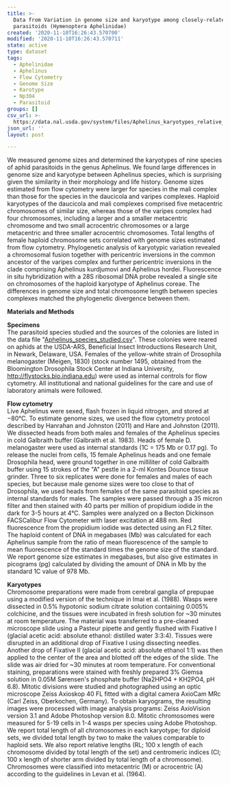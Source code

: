 ```yaml
---
title: >-
  Data from Variation in genome size and karyotype among closely-related aphid
  parasitoids (Hymenoptera Aphelinidae)
created: '2020-11-10T16:26:43.570700'
modified: '2020-11-10T16:26:43.570711'
state: active
type: dataset
tags:
  - Aphelinidae
  - Aphelinus
  - Flow Cytometry
  - Genome Size
  - Karotype
  - Np304
  - Parasitoid
groups: []
csv_url: >-
  https://data.nal.usda.gov/system/files/Aphelinus_karyotypes_relative_length_centromeric_index.csv
json_url: ''
layout: post

---
```

<p>We measured genome sizes and determined the karyotypes of nine species of aphid parasitoids in the genus Aphelinus. We found large differences in genome size and karyotype between Aphelinus species, which is surprising given the similarity in their morphology and life history. Genome sizes estimated from flow cytometry were larger for species in the mali complex than those for the species in the daucicola and varipes complexes. Haploid karyotypes of the daucicola and mali complexes comprised five metacentric chromosomes of similar size, whereas those of the varipes complex had four chromosomes, including a larger and a smaller metacentric chromosome and two small acrocentric chromosomes or a large metacentric and three smaller acrocentric chromosomes. Total lengths of female haploid chromosome sets correlated with genome sizes estimated from flow cytometry. Phylogenetic analysis of karyotypic variation revealed a chromosomal fusion together with pericentric inversions in the common ancestor of the varipes complex and further pericentric inversions in the clade comprising Aphelinus kurdjumovi and Aphelinus hordei. Fluorescence in situ hybridization with a 28S ribosomal DNA probe revealed a single site on chromosomes of the haploid karyotype of Aphelinus coreae. The differences in genome size and total chromosome length between species complexes matched the phylogenetic divergence between them.</p>
<p><strong>Materials and Methods</strong></p>
<p><strong>Specimens</strong><br />
The parasitoid species studied and the sources of the colonies are listed in the data file "<a href="https://data.nal.usda.gov/dataset/data-variation-genome-size-and-karyotype-among-closely-related-aphid-parasitoids-0">Aphelinus_species_studied.csv</a>". These colonies were reared on aphids at the USDA-ARS, Beneficial Insect Introductions Research Unit, in Newark, Delaware, USA. Females of the yellow-white strain of Drosophila melanogaster (Meigen, 1830) (stock number 1495, obtained from the Bloomington Drosophila Stock Center at Indiana University, <a href="http://flystocks.bio.indiana.edu">http://flystocks.bio.indiana.edu</a>) were used as internal controls for flow cytometry. All institutional and national guidelines for the care and use of laboratory animals were followed.</p>
<p><strong>Flow cytometry</strong><br />
Live Aphelinus were sexed, flash frozen in liquid nitrogen, and stored at −80°C. To estimate genome sizes, we used the flow cytometry protocol described by Hanrahan and Johnston (2011) and Hare and Johnston (2011). We dissected heads from both males and females of the Aphelinus species in cold Galbraith buffer (Galbraith et al. 1983). Heads of female D. melanogaster were used as internal standards (1C = 175 Mb or 0.17 pg). To release the nuclei from cells, 15 female Aphelinus heads and one female Drosophila head, were ground together in one milliliter of cold Galbraith buffer using 15 strokes of the "A" pestle in a 2-ml Kontes Dounce tissue grinder. Three to six replicates were done for females and males of each species, but because male genome sizes were too close to that of Drosophila, we used heads from females of the same parasitoid species as internal standards for males. The samples were passed through a 35 micron filter and then stained with 40 parts per million of propidium iodide in the dark for 3-5 hours at 4°C. Samples were analyzed on a Becton Dickinson FACSCalibur Flow Cytometer with laser excitation at 488 nm. Red fluorescence from the propidium iodide was detected using an FL2 filter. The haploid content of DNA in megabases (Mb) was calculated for each Aphelinus sample from the ratio of mean fluorescence of the sample to mean fluorescence of the standard times the genome size of the standard. We report genome size estimates in megabases, but also give estimates in picograms (pg) calculated by dividing the amount of DNA in Mb by the standard 1C value of 978 Mb.</p>
<p><strong>Karyotypes</strong><br />
Chromosome preparations were made from cerebral ganglia of prepupae using a modified version of the technique in Imai et al. (1988). Wasps were dissected in 0.5% hypotonic sodium citrate solution containing 0.005% colchicine, and the tissues were incubated in fresh solution for ~30 minutes at room temperature. The material was transferred to a pre-cleaned microscope slide using a Pasteur pipette and gently flushed with Fixative I (glacial acetic acid: absolute ethanol: distilled water 3:3:4). Tissues were disrupted in an additional drop of Fixative I using dissecting needles. Another drop of Fixative II (glacial acetic acid: absolute ethanol 1:1) was then applied to the center of the area and blotted off the edges of the slide. The slide was air dried for ~30 minutes at room temperature. For conventional staining, preparations were stained with freshly prepared 3% Giemsa solution in 0.05M Sørensen's phosphate buffer (Na2HPO4 + KH2PO4, pH 6.8). Mitotic divisions were studied and photographed using an optic microscope Zeiss Axioskop 40 FL fitted with a digital camera AxioCam MRc (Carl Zeiss, Oberkochen, Germany). To obtain karyograms, the resulting images were processed with image analysis programs: Zeiss AxioVision version 3.1 and Adobe Photoshop version 8.0. Mitotic chromosomes were measured for 5-19 cells in 1-4 wasps per species using Adobe Photoshop. We report total length of all chromosomes in each karyotype; for diploid sets, we divided total length by two to make the values comparable to haploid sets. We also report relative lengths (RL; 100 x length of each chromosome divided by total length of the set) and centromeric indices (CI; 100 x length of shorter arm divided by total length of a chromosome). Chromosomes were classified into metacentric (M) or acrocentric (A) according to the guidelines in Levan et al. (1964).</p>

